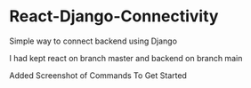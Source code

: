# React-Django-Connectivity
Simple way to connect backend using Django


 I had kept react on branch master and backend on branch main

 Added Screenshot of Commands To Get Started
